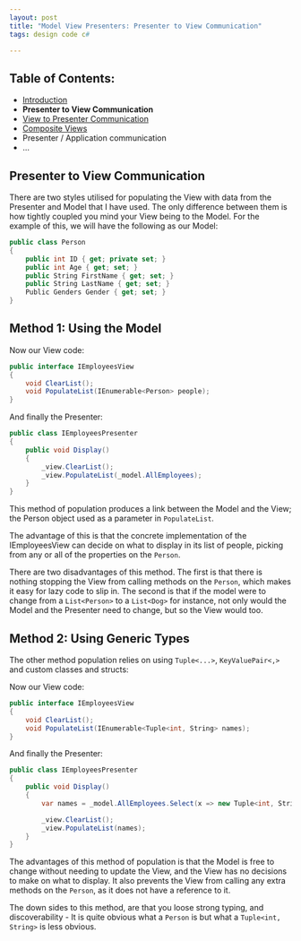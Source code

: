 ```yaml
---
layout: post
title: "Model View Presenters: Presenter to View Communication"
tags: design code c#

---
```


Table of Contents:
------------------
* [Introduction][1]
* **Presenter to View Communication**
* [View to Presenter Communication][2]
* [Composite Views][3]
* Presenter / Application communication
* ...


Presenter to View Communication
-------------------------------

There are two styles utilised for populating the View with data from the Presenter and Model that I have used.  The only difference between them is how tightly coupled you mind your View being to the Model.  For the example of this, we will have the following as our Model:

```csharp
public class Person
{
	public int ID { get; private set; }
	public int Age { get; set; }
	public String FirstName { get; set; }
	public String LastName { get; set; }
	Public Genders Gender { get; set; }
}
```

Method 1: Using the Model
---------------

Now our View code:

```csharp
public interface IEmployeesView
{
	void ClearList();
	void PopulateList(IEnumerable<Person> people);
}
```

And finally the Presenter:

```csharp
public class IEmployeesPresenter
{
	public void Display()
	{
		_view.ClearList();
		_view.PopulateList(_model.AllEmployees);
	}
}
```

This method of population produces a link between the Model and the View; the Person object used as a parameter in `PopulateList`.

The advantage of this is that the concrete implementation of the IEmployeesView can decide on what to display in its list of people, picking from any or all of the properties on the `Person`.

There are two disadvantages of this method.  The first is that there is nothing stopping the View from calling methods on the `Person`, which makes it easy for lazy code to slip in.  The second is that if the model were to change from a `List<Person>` to a `List<Dog>` for instance, not only would the Model and the Presenter need to change, but so the View would too.


Method 2: Using Generic Types
-----------------------------

The other method population relies on using `Tuple<...>`, `KeyValuePair<,>` and custom classes and structs:

Now our View code:

```csharp
public interface IEmployeesView
{
	void ClearList();
	void PopulateList(IEnumerable<Tuple<int, String> names);
}
```

And finally the Presenter:

```csharp
public class IEmployeesPresenter
{
	public void Display()
	{
		var names = _model.AllEmployees.Select(x => new Tuple<int, String>(x.ID, x.FirstName + " " + x.LastName));

		_view.ClearList();
		_view.PopulateList(names);
	}
}
```

The advantages of this method of population is that the Model is free to change without needing to update the View, and the View has no decisions to make on what to display.  It also prevents the View from calling any extra methods on the `Person`, as it does not have a reference to it.

The down sides to this method, are that you loose strong typing, and discoverability - It is quite obvious what a `Person` is but what a `Tuple<int, String>` is less obvious.

[1]: /model-view-presenter-introduction
[2]: /model-view-presenters-view-to-presenter-communication
[3]: /model-view-presenters-composite-views